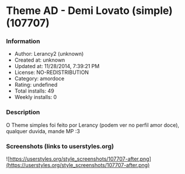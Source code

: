 # Theme AD - Demi Lovato (simple) (107707)

### Information
- Author: Lerancy2 (unknown)
- Created at: unknown
- Updated at: 11/28/2014, 7:39:21 PM
- License: NO-REDISTRIBUTION
- Category: amordoce
- Rating: undefined
- Total installs: 49
- Weekly installs: 0


### Description
O Theme simples foi feito por Lerancy (podem ver no perfil amor doce), qualquer duvida, mande MP :3


### Screenshots (links to userstyles.org)
![https://userstyles.org/style_screenshots/107707-after.png](https://userstyles.org/style_screenshots/107707-after.png)


